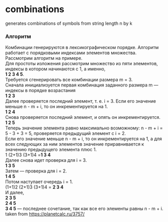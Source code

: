 # combinations
generates combinations of symbols from string length n by k  
### Алгоритм  
Комбинации генерируются в лексикографическом порядке. Алгоритм работает с порядковыми индексами элементов множества.  
Рассмотрим алгоритм на примере.  
Для простоты изложения рассмотрим множество из пяти элементов, индексы в котором начинаются с 1, а именно,  
**1 2 3 4 5**.    
Требуется сгенерировать все комбинации размера m = 3.  
Сначала инициализуется первая комбинация заданного размера m — индексы в порядке возрастания  
**1 2 3**  
Далее проверяется последний элемент, т. е. i = 3. Если его значение меньше n - m + i, то он инкрементируется на 1.  
**1 2 4**  
Снова проверяется последний элемент, и опять он инкрементируется.  
**1 2 5**  
Теперь значение элемента равно максимально возможному: n - m + i = 5 - 3 + 3 = 5, проверяется предыдущий элемент с i = 2.  
Если его значение меньше n - m + i, то он инкрементируется на 1, а для всех следующих за ним элементов значение приравнивается к значению предыдущего элемента плюс 1.  
1 (2+1)3 (3+1)4 =**1 3 4**  
Далее снова идет проверка для i = 3.  
**1 3 5**  
Затем — проверка для i = 2.  
**1 4 5**  
Потом наступает очередь i = 1.  
(1+1)2 (2+1)3 (3+1)4 = **2 3 4**  
И далее,  
**2 3 5**    
**2 4 5**    
**3 4 5** — последнее сочетание, так как все его элементы равны n - m + i.  
taken from https://planetcalc.ru/3757/
